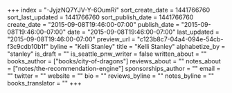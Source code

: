 +++
index = "-JyjzNQ7YJV-Y-6OumRi"
sort_create_date = 1441766760
sort_last_updated = 1441766760
sort_publish_date = 1441766760
create_date = "2015-09-08T19:46:00-07:00"
publish_date = "2015-09-08T19:46:00-07:00"
date = "2015-09-08T19:46:00-07:00"
last_updated = "2015-09-08T19:46:00-07:00"
preview_url = "c123b8c7-04a4-094e-54cb-f3c9cdb10b1f"
byline = "Kelli Stanley"
title = "Kelli Stanley"
alphabetize_by = "stanley"
is_draft = ""
is_seattle_pnw_writer = false
written_about = ""
books_author = ["books/city-of-dragons"]
reviews_about = ""
notes_about = ["notes/the-recommendation-engine"]
sponsorships_author = ""
email = ""
twitter = ""
website = ""
bio = ""
reviews_byline = ""
notes_byline = ""
books_translator = ""
+++
